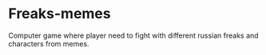 # Freaks-memes
Computer game where player need to fight with different russian freaks and characters from memes.
